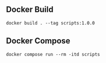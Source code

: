 ## Docker Build

`docker build . --tag scripts:1.0.0`

## Docker Compose

`docker compose run --rm -itd scripts`
